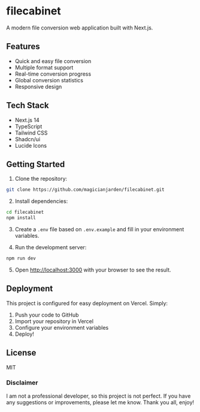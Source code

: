 # filecabinet

A modern file conversion web application built with Next.js.

## Features

- Quick and easy file conversion
- Multiple format support
- Real-time conversion progress
- Global conversion statistics
- Responsive design

## Tech Stack

- Next.js 14
- TypeScript
- Tailwind CSS
- Shadcn/ui
- Lucide Icons

## Getting Started

1. Clone the repository:

```bash
git clone https://github.com/magicianjarden/filecabinet.git
```

2. Install dependencies:

```bash
cd filecabinet
npm install
```

3. Create a `.env` file based on `.env.example` and fill in your environment variables.

4. Run the development server:

```bash
npm run dev
```

5. Open [http://localhost:3000](http://localhost:3000) with your browser to see the result.

## Deployment

This project is configured for easy deployment on Vercel. Simply:

1. Push your code to GitHub
2. Import your repository in Vercel
3. Configure your environment variables
4. Deploy!

## License

MIT

### Disclaimer

I am not a professional developer, so this project is not perfect. If you have any suggestions or improvements, please let me know. Thank you all, enjoy!
